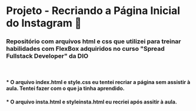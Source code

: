 # Projeto - Recriando a Página Inicial do Instagram 📸

### Repositório com arquivos html e css que utilizei para treinar habilidades com FlexBox adquiridos no curso "Spread Fullstack Developer" da DIO

<br>

#### * O arquivo index.html e style.css eu tentei recriar a página sem assistir à aula. Tentei fazer com o que ja tinha aprendido.

#### * O arquivo insta.html e styleinsta.html eu recriei após assitir à aula.
